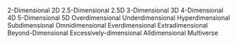 2-Dimensional 
2D 
2.5-Dimensional
2.5D
3-Dimensional 
3D 
4-Dimensional 
4D 
5-Dimensional 
5D 
Overdimensional 
Underdimensional 
Hyperdimensional 
Subdimensional
Omnidimensional 
Everdimensional 
Extradimensional 
Beyond-Dimensional 
Excessively-dimensional 
Alldimensional 
Multiverse 
